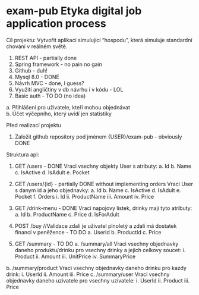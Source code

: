 # exam-pub Etyka digital job application process

Cíl projektu: Vytvořit aplikaci simulující  “hospodu”, která simuluje standardní chování v 
reálném světě. 
 
1. REST API - partially done
2. Spring framework - no pain no gain
3. Github - duh!
4. Mysql 8.0 - DONE
5. Návrh MVC - done, I guess?
6. Využití angličtiny v db návrhu i v kódu - LOL
7. Basic auth  - TO DO (no idea)

a. Přihlášení pro uživatele, kteří mohou objednávat  
b. Účet výčepního, který uvidí jen statistiky 
 
Před realizací projektu 
 
1. Založit github repository pod jménem {USER}/exam-pub - obviously DONE
 
Struktura api: 

1. GET /users - DONE
Vraci vsechny objekty User s atributy: 
a. Id 
b. Name 
c. IsActive 
d. IsAdult 
e. Pocket

2. GET /users/{id} - partially DONE without implementing orders
Vraci User s danym id a jeho objednavky: 
a. Id 
b. Name 
c. IsActive 
d. IsAdult 
e. Pocket 
f. Orders 
i. Id 
ii. ProductName 
iii. Amount 
iv. Price

3. GET /drink-menu - DONE
Vraci napojovy listek, drinky maji tyto atributy: 
a. Id 
b. ProductName 
c. Price 
d. IsForAdult 
 
4. POST /buy //Validace zdali je uživatel plnoletý a zdali má dostatek financí v 
peněžence - TO DO
  a. UserId 
  b. ProductId 
  c. Price
  
5. GET /summary  - TO DO
a. /summary/all 
Vraci vsechny objednavky daneho produktu/drinku pro vsechny drinky a jejich 
celkovy soucet: 
  i. Product 
  ii. Amount 
  iii. UnitPrice 
  iv. SummaryPrice


b. /summary/product
Vraci vsechny objednavky daneho drinku pro kazdy drink: 
  i. UserId 
  ii. Amount 
  iii. Price 
c. /summary/user 
Vraci vsechny objednavky daneho uzivatele pro vsechny uzivatele: 
  i. UserId 
  ii. Product 
  iii. Price 
  
 
